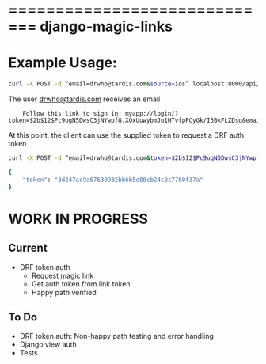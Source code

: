 =============================
django-magic-links
=============================


Example Usage:
==============

```bash
curl -X POST -d “email=drwho@tardis.com&source=ios” localhost:8000/api/auth/email/
```

The user drwho@tardis.com receives an email

```
    Follow this link to sign in: myapp://login/?token=$2b$12$Pc9ugN5DwsC3jNYwpfG.XOxUuwybmJu1HTvfpPCyGk/I3BkFLZDsq&email=drwho@tardis.com
```

At this point, the client can use the supplied token to request a DRF auth token

```bash
curl -X POST -d “email=drwho@tardis.com&token=$2b$12$Pc9ugN5DwsC3jNYwpfG.XOxUuwybmJu1HTvfpPCyGk/I3BkFLZDsq” localhost:8000/api/auth/token/

{
    "token": "3d247ac9a67630932bb6b5e08cb24c0c7760f37a"
}
```



WORK IN PROGRESS
================
Current
----
* DRF token auth
  * Request magic link
  * Get auth token from link token
  * Happy path verified 


To Do
----

* DRF token auth: Non-happy path testing and error handling
* Django view auth
* Tests

